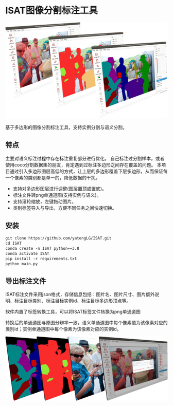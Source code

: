 # ISAT图像分割标注工具

![examples/demo/标注组合图.png](examples/demo/标注组合图.png)

基于多边形的图像分割标注工具，支持实例分割与语义分割。

## 特点
主要对语义标注过程中存在标注重复部分进行优化。
自己标注过分割样本，或者使用coco分割数据集的朋友，肯定遇到过标注多边形之间存在覆盖的问题。
本项目通过引入多边形图层高低的方式，让上层的多边形覆盖下层多边形，从而保证每一个像素的类别都是单一的，降低数据的干扰。

* 支持对多边形图层进行调整(图层置顶或置底)。
* 标注文件转png单通道图(支持实例与语义)。
* 支持滚轮缩放，左键拖动图片。
* 类别标签导入与导出，方便不同任务之间快速切换。

## 安装
```shell
git clone https://github.com/yatengLG/ISAT.git
cd ISAT
conda create -n ISAT python==3.8
conda activate ISAT
pip install -r requirements.txt
python main.py
```

## 导出标注文件
ISAT标注文件采用json格式，存储信息包括：图片名、图片尺寸、图片额外说明、标注目标类别、标注目标实例id、标注目标多边形顶点等。

软件内置了标签转换工具，可以将ISAT标签文件转换为png单通道图

转换后的单通道图与原图分辨率一致，语义单通道图中每个像素值为该像素对应的类别id；实例单通道图中每个像素为该像素对应的实例id。

![examples/demo/将标注结果导出为png单通道图.png](examples/demo/将标注结果导出为png单通道图.png)

